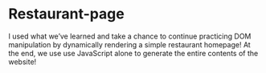 # Restaurant-page
I used what we’ve learned and take a chance to continue practicing DOM manipulation by dynamically rendering a simple restaurant homepage! At the end, we use use JavaScript alone to generate the entire contents of the website!
